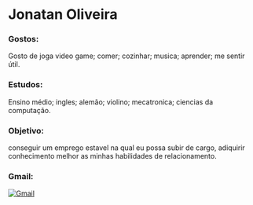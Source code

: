 # Jonatan Oliveira

### Gostos:
Gosto de joga video game; comer; cozinhar; musica; aprender; me sentir útil.
### Estudos:
Ensino médio; ingles; alemão; violino; mecatronica; ciencias da computação.

### Objetivo:
conseguir um emprego estavel na qual eu possa subir de cargo, adiquirir conhecimento melhor as minhas habilidades de relacionamento.

### Gmail:
[![Gmail](https://img.shields.io/badge/Gmail-333333?style=for-the-badge&logo=gmail&logoColor=red)](mailto:Jonatan.oliveirafaria@gmail.com)
